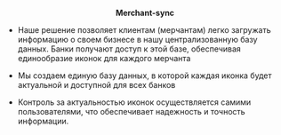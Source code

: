 <p align="center" >
 <strong>Merchant-sync</strong>
</p>

- Наше решение позволяет клиентам (мерчантам) легко загружать информацию о своем бизнесе в нашу централизованную базу данных. Банки получают доступ к этой базе, обеспечивая единообразие иконок для каждого мерчанта

- Мы создаем единую базу данных, в которой каждая иконка будет актуальной и доступной для всех банков

- Контроль за актуальностью иконок осуществляется самими пользователями, что обеспечивает надежность и точность информации.

